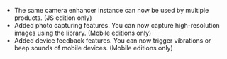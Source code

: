 

* The same camera enhancer instance can now be used by multiple products. (JS edition only)
* Added photo capturing features. You can now capture high-resolution images using the library. (Mobile editions only)
* Added device feedback features. You can now trigger vibrations or beep sounds of mobile devices. (Mobile editions only)


